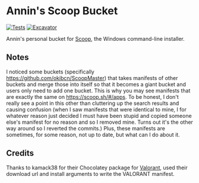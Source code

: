 # Annin's Scoop Bucket

[![Tests](https://github.com/Anninzy/scoop-bucket/actions/workflows/ci.yml/badge.svg)](https://github.com/Anninzy/scoop-bucket/actions/workflows/ci.yml) [![Excavator](https://github.com/Anninzy/scoop-bucket/actions/workflows/excavator.yml/badge.svg)](https://github.com/Anninzy/scoop-bucket/actions/workflows/excavator.yml)

Annin's personal bucket for [Scoop](https://scoop.sh), the Windows command-line installer.

## Notes

I noticed some buckets (specifically https://github.com/okibcn/ScoopMaster) that takes manifests of other buckets and merge those into itself so that it becomes a giant bucket and users only need to add one bucket. This is why you may see manifests that are exactly the same on https://scoop.sh/#/apps. To be honest, I don't really see a point in this other than cluttering up the search results and causing confusion (when I saw manifests that were identical to mine, I for whatever reason just decided I must have been stupid and copied someone else's manifest for no reason and so I removed mine. Turns out it's the other way around so I reverted the commits.) Plus, these manifests are sometimes, for some reason, not up to date, but what can I do about it.

## Credits

Thanks to kamack38 for their Chocolatey package for [Valorant](https://community.chocolatey.org/packages/valorant), used their download url and install arguments to write the VALORANT manifest.
